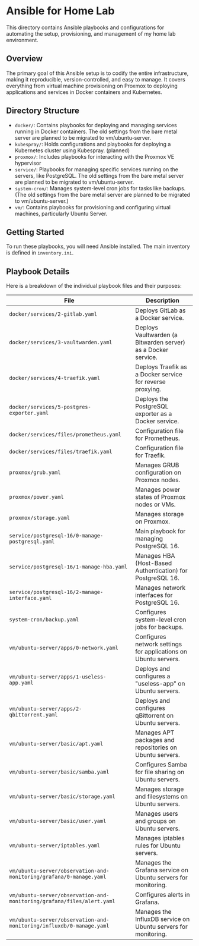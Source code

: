 # Ansible for Home Lab

This directory contains Ansible playbooks and configurations for automating the setup, provisioning, and management of my home lab environment.

## Overview

The primary goal of this Ansible setup is to codify the entire infrastructure, making it reproducible, version-controlled, and easy to manage. It covers everything from virtual machine provisioning on Proxmox to deploying applications and services in Docker containers and Kubernetes.

## Directory Structure

-   `docker/`: Contains playbooks for deploying and managing services running in Docker containers. The old settings from the bare metal server are planned to be migrated to vm/ubuntu-server.
-   `kubespray/`: Holds configurations and playbooks for deploying a Kubernetes cluster using Kubespray. (planned)
-   `proxmox/`: Includes playbooks for interacting with the Proxmox VE hypervisor
-   `service/`: Playbooks for managing specific services running on the servers, like PostgreSQL. The old settings from the bare metal server are planned to be migrated to vm/ubuntu-server.
-   `system-cron/`: Manages system-level cron jobs for tasks like backups. (The old settings from the bare metal server are planned to be migrated to vm/ubuntu-server.)
-   `vm/`: Contains playbooks for provisioning and configuring virtual machines, particularly Ubuntu Server.

## Getting Started

To run these playbooks, you will need Ansible installed. The main inventory is defined in `inventory.ini`.

## Playbook Details

Here is a breakdown of the individual playbook files and their purposes:

| File | Description |
| --- | --- |
| `docker/services/2-gitlab.yaml` | Deploys GitLab as a Docker service. |
| `docker/services/3-vaultwarden.yaml` | Deploys Vaultwarden (a Bitwarden server) as a Docker service. |
| `docker/services/4-traefik.yaml` | Deploys Traefik as a Docker service for reverse proxying. |
| `docker/services/5-postgres-exporter.yaml` | Deploys the PostgreSQL exporter as a Docker service. |
| `docker/services/files/prometheus.yaml` | Configuration file for Prometheus. |
| `docker/services/files/traefik.yaml` | Configuration file for Traefik. |
| `proxmox/grub.yaml` | Manages GRUB configuration on Proxmox nodes. |
| `proxmox/power.yaml` | Manages power states of Proxmox nodes or VMs. |
| `proxmox/storage.yaml` | Manages storage on Proxmox. |
| `service/postgresql-16/0-manage-postgresql.yaml` | Main playbook for managing PostgreSQL 16. |
| `service/postgresql-16/1-manage-hba.yaml` | Manages HBA (Host-Based Authentication) for PostgreSQL 16. |
| `service/postgresql-16/2-manage-interface.yaml` | Manages network interfaces for PostgreSQL 16. |
| `system-cron/backup.yaml` | Configures system-level cron jobs for backups. |
| `vm/ubuntu-server/apps/0-network.yaml` | Configures network settings for applications on Ubuntu servers. |
| `vm/ubuntu-server/apps/1-useless-app.yaml` | Deploys and configures a "useless-app" on Ubuntu servers. |
| `vm/ubuntu-server/apps/2-qbittorrent.yaml` | Deploys and configures qBittorrent on Ubuntu servers. |
| `vm/ubuntu-server/basic/apt.yaml` | Manages APT packages and repositories on Ubuntu servers. |
| `vm/ubuntu-server/basic/samba.yaml` | Configures Samba for file sharing on Ubuntu servers. |
| `vm/ubuntu-server/basic/storage.yaml` | Manages storage and filesystems on Ubuntu servers. |
| `vm/ubuntu-server/basic/user.yaml` | Manages users and groups on Ubuntu servers. |
| `vm/ubuntu-server/iptables.yaml` | Manages iptables rules for Ubuntu servers. |
| `vm/ubuntu-server/observation-and-monitoring/grafana/0-manage.yaml` | Manages the Grafana service on Ubuntu servers for monitoring. |
| `vm/ubuntu-server/observation-and-monitoring/grafana/files/alert.yaml` | Configures alerts in Grafana. |
| `vm/ubuntu-server/observation-and-monitoring/influxdb/0-manage.yaml` | Manages the InfluxDB service on Ubuntu servers for monitoring. |

